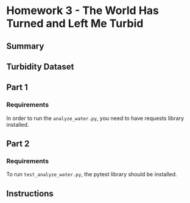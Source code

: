 # Homework 3 - The World Has Turned and Left Me Turbid

## Summary



## Turbidity Dataset



## Part 1



### Requirements

In order to run the `analyze_water.py`, you need to have requests library installed.

## Part 2



### Requirements

To run `test_analyze_water.py`, the pytest library should be installed.

## Instructions



